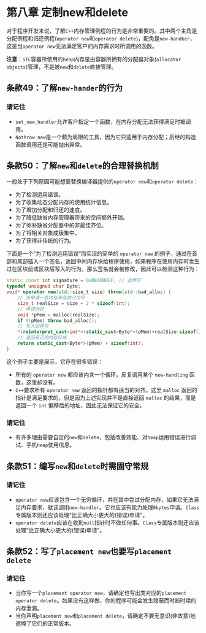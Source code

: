 # 第八章 定制new和delete

对于程序开发来说，了解`C++`内存管理例程的行为是非常重要的。其中两个主角是分配例程和归还例程(`operator new`和`operator delete`)，配角是`new-handker`，这是当`operator new`无法满足客户的内存需求时所调用的函数。

**注意**：`STL`容器所使用的`heap`内存是由容器所拥有的分配器对象(`allocator objects`)管理，不是被`new`和`delete`直接管理。

## 条款49：了解`new-hander`的行为

### 请记住

* `set_new_handler`允许客户指定一个函数，在内存分配无法获得满足时被调用。
* `Nothrow new`是一个颇为局限的工具，因为它只适用于内存分配；后继的构造函数调用还是可能抛出异常。

## 条款50：了解`new`和`delete`的合理替换机制

一般处于下列原因可能想要替换编译器提供的`operator new`和`operator delete`：

* 为了检测运用错误。
* 为了收集动态分配内存的使用统计信息。
* 为了增加分配和归还的速度。
* 为了降低缺省内存管理器带来的空间额外开销。
* 为了弥补缺省分配器中的非最佳齐位。
* 为了将相关对象成簇集中。
* 为了获得非传统的行为。

下面是一个”为了检测运用错误“而实现的简单的 `operator new` 的例子，通过在首部和尾部插入一个签名，返回中间内存块给程序使用，如果程序在使用内存时发生过在区块前或区块后写入的行为，那么签名就会被修改，因此可以检测这种行为：

```c++
static const int signature = 0xDEADBEEF; // 边界符
typedef unsigned char Byte;
void* operator new(std::size_t size) throw(std::bad_alloc) {
    // 多申请一些内存来存放占位符
    size_t realSize = size + 2 * sizeof(int);
    // 申请内存
    void *pMem = malloc(realSize);
    if (!pMem) throw bad_alloc();
    // 写入边界符
    *(reinterpret_cast<int*>(static_cast<Byte*>(pMem)+realSize-sizeof(int)))= *(static_cast<int*>(pMem)) = signature;
    // 返回真正的内存区域
    return static_cast<Byte*>(pMem) + sizeof(int);
}

```

这个例子主要是展示，它存在很多错误：

* 所有的 `operator new` 都应该内含一个循环，反复调用某个 `new-handling` 函数，这里却没有。
* `C++`要求所有 `operator new` 返回的指针都有适当的对齐。这里 `malloc` 返回的指针是满足要求的，但是因为上述实现并不是直接返回 `malloc` 的结果，而是返回一个 `int` 偏移后的地址，因此无法保证它的安全。

### 请记住

* 有许多理由需要自定的`new`和`delete`，包括改善效能、对`heap`运用错误进行调试、手机`heap`使用信息。

## 条款51：编写`new`和`delete`时需固守常规

### 请记住

* `operator new`应该包含一个无穷循环，并在其中尝试分配内存，如果它无法满足内存要求，就该调用`new-handler`。它也应该有能力处理`0bytes`申请。`Class`专属版本则还应该处理"比正确大小更大的(错误)申请"。
* `operator delete`应该在收到`null`指针时不做任何事。`Class`专属版本则还应该处理"比正确大小更大的(错误)申请"。

## 条款52：写了`placement new`也要写`placement delete`

### 请记住

* 当你写一个`placement operator new`，请确定也写出类对应的`placement operator delete`。如果没有这样做，你的程序可能会发生隐蔽而时断时续的内存泄漏。
* 当你声明`placement new`和`placement delete`，请确定不要无意识(非故意)地遮掩了它们的正常版本。
